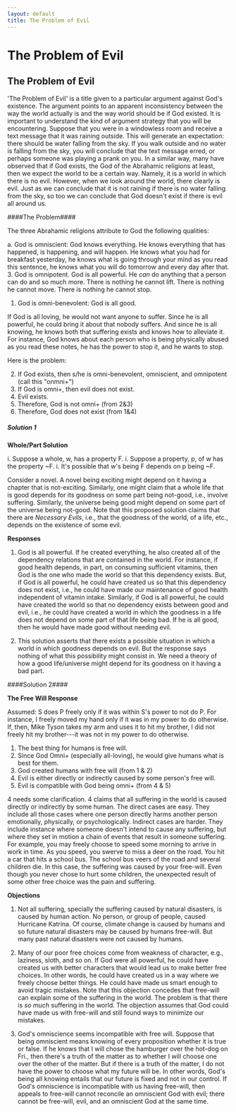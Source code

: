```yaml
---
layout: default
title: The Problem of Evil
---
```


# The Problem of Evil


## The Problem of Evil ##

'The Problem of Evil' is a title given to a particular argument against God's existence. The argument points to an apparent inconsistency between the way the world actually is and the way world should be if God existed. It is important to understand the kind of argument strategy that you will be encountering. Suppose that you were in a windowless room and receive a text message that it was raining outside. This will generate an expectation: there should be water falling from the sky. If you walk outside and no water is falling from the sky, you will conclude that the text message erred, or perhaps someone was playing a prank on you. In a similar way, many have observed that if God exists, the God of the Abrahamic religions at least, then we expect the world to be a certain way. Namely, it is a world in which there is no evil. However, when we look around the world, there clearly is evil. Just as we can conclude that it is not raining if there is no water falling from the sky, so too we can conclude that God doesn't exist if there is evil all around us. 


####The Problem####

The three Abrahamic religions attribute to God the following qualities: 


a. God is omniscient: God knows everything. He knows everything that has happened, is happening, and will happen. He knows what you had for breakfast yesterday, he knows what is going through your mind as you read this sentence, he knows what you will do tomorrow and every day after that. 
3. God is omnipotent. God is all powerful. He *can* do anything that a person can do and so much more. There is nothing he cannot lift. There is nothing he cannot move. There is nothing he cannot stop.  
1. God is omni-benevolent: God is all good. 

If God is all loving, he would not want anyone to suffer. Since he is all powerful, he could bring it about that nobody suffers. And since he is all knowing, he knows both that suffering exists and knows how to alleviate it. For instance, God knows about each person who is being physically abused as you read these notes, he has the power to stop it, and he wants to stop.

Here is the problem: 

2. If God exists, then s/he is omni-benevolent, omniscient, and omnipotent (call this "onmni+")
2. If God is omni+, then evil does not exist. 
3. Evil exists. 
4. Therefore, God is not omni+ (from 2&3)
5. Therefore, God does not exist (from 1&4) 



##### Solution 1 #####

**Whole/Part Solution**

i. Suppose a whole, w, has a property F. 
i. Suppose a property, p, of w has the property ~F. 
i. It's possible that w's being F depends on p being ~F. 


Consider a novel. A novel being exciting might depend on it having a chapter that is not-exciting. Similarly, one might claim that a whole life that is good depends for its goodness on some part being not-good, i.e., involve suffering. Similarly, the universe being good might depend on some part of the universe being not-good. Note that this proposed solution claims that there are *Necessary Evils*, i.e., that the goodness of the world, of a life, etc., depends on the existence of some evil. 

**Responses**

1. God is all powerful. If he created everything, he also created all of the dependency relations that are contained in the world. For instance, if good health depends, in part, on consuming sufficient vitamins, then God is the one who made the world so that this dependency exists. But, if God is all powerful, he could have created us so that this dependency does not exist, i.e., he could have made our maintenance of good health independent of vitamin intake. Similarly, if God is all powerful, he could have created the world so that no dependency exists between good and evil, i.e., he could have created a world in which the goodness in a life does not depend on some part of that life being bad. If he is all good, then he would have made good without needing evil.

2. This solution asserts  that there exists a possible situation in which a world in which goodness depends on evil. But the response says nothing of what this possibility might consist in. We need a theory of how a good life/universe might depend for its goodness on it having a bad part. 


####Solution 2####

**The Free Will Response**

Assumed: S does P freely only if it was within S's power to not do P. For instance, I freely moved my hand only if it was in my power to do otherwise. If, then, Mike Tyson takes my arm and uses it to hit my brother, I did not freely hit my brother---it was not in my power to do otherwise. 

1. The best thing for humans is free will. 
5. Since God Omni+ (especially all-loving), he would give humans what is best for them. 
6. God created humans with free will (from 1 & 2)  
6. Evil is either directly or indirectly caused by some person's free will. 
7. Evil is compatible with God being omni+ (from 4 & 5)

4 needs some clarification. 4 claims that all suffering in the world is caused directly or indirectly by some human. The direct cases are easy. They include all those cases where one person directly harms another person emotionally, physically, or psychologically. Indirect cases are harder. They include instance where someone doesn't intend to cause any suffering, but where they set in motion a chain of events that result in someone suffering. For example, you may freely choose to speed some morning to arrive in work in time. As you speed, you swerve to miss a deer on the road. You hit a car that hits a school bus. The school bus veers of the road and several children die. In this case, the suffering was caused by your free-will. Even though you never chose to hurt some children, the unexpected result of some other free choice was the pain and suffering. 



**Objections**
 
 
1. Not all suffering, specially the suffering caused by natural disasters, is caused by human action. No person, or group of people, caused Hurricane Katrina. Of course, climate change is caused by humans and so future natural disasters may be caused by humans free-will. But many past natural disasters were not caused by humans. 

2.  Many of our poor free choices come from weakness of character, e.g., laziness, sloth, and so on. If God were all powerful, he could have created us with better characters that would lead us to make better free choices. In other words, he could have created us in a way where we freely choose better things. He could have made us smart enough to avoid tragic mistakes. Note that this objection concedes that free-will can explain some of the suffering in the world. The problem is that there is *so much* suffering in the world. The objection assumes that God could have made us with free-will and still found ways to minimize our mistakes. 
 
3. God's omniscience seems incompatible with free will. Suppose that being omniscient means knowing of every proposition whether it is true or false. If he knows that I will chose the hamburger over the hot-dog on Fri., then there's a truth of the matter as to whether I will choose one over the other of the matter. But if there is a truth of the matter, I do not have the power to choose what my future will be. In other words, God's being all knowing entails that our future is fixed and not in our control. If God's omniscience is incompatible with us having free-will, then appeals to free-will cannot reconcile an omniscient God with evil; there cannot be free-will, evil, and an omniscient God at the same time.  





